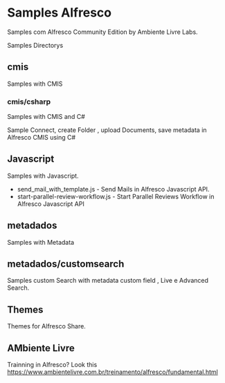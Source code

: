 # Samples Alfresco

Samples com Alfresco Community Edition by Ambiente Livre Labs.


Samples Directorys

## cmis

 Samples with CMIS

### cmis/csharp

Samples with CMIS and C#

Sample Connect, create Folder , upload Documents, save metadata  in Alfresco CMIS using C#

## Javascript

Samples with Javascript.

* send_mail_with_template.js - Send Mails in Alfresco Javascript API.
* start-parallel-review-workflow.js - Start Parallel Reviews Workflow in Alfresco Javascript API

## metadados 

Samples with Metadata

## metadados/customsearch

Samples custom Search with metadata custom field , Live e Advanced Search.

## Themes
Themes for Alfresco Share.


## AMbiente Livre

Trainning in Alfresco? Look this https://www.ambientelivre.com.br/treinamento/alfresco/fundamental.html
